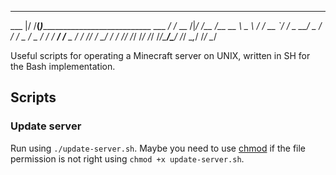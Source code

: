 ______  _______                                ____________
___   |/  /__(_)______________________________ ___  __/_  /_
__  /|_/ /__  /__  __ \  _ \  ___/_  ___/  __ `/_  /_ _  __/
_  /  / / _  / _  / / /  __/ /__ _  /   / /_/ /_  __/ / /_
/_/  /_/  /_/  /_/ /_/\___/\___/ /_/    \__,_/ /_/    \__/

Useful scripts for operating a Minecraft server on UNIX, written in SH for the Bash implementation.

## Scripts
### Update server
Run using `./update-server.sh`. Maybe you need to use [chmod](https://wiki.archlinux.org/title/File_permissions_and_attributes#Changing_permissions) if the file permission is not right using `chmod +x update-server.sh`.
